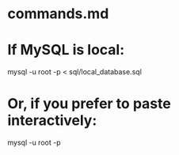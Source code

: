 # commands.md

# If MySQL is local:
mysql -u root -p < sql/local_database.sql

# Or, if you prefer to paste interactively:
mysql -u root -p

